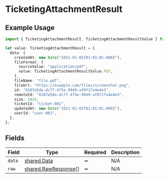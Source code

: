 # TicketingAttachmentResult

## Example Usage

```typescript
import { TicketingAttachmentResult, TicketingAttachmentResultValue } from "@stackone/stackone-client-ts/sdk/models/shared";

let value: TicketingAttachmentResult = {
  data: {
    createdAt: new Date("2021-01-01T01:01:01.000Z"),
    fileFormat: {
      sourceValue: "application/pdf",
      value: TicketingAttachmentResultValue.Pdf,
    },
    fileName: "file.pdf",
    fileUrl: "https://example.com/files/screenshot.png",
    id: "8187e5da-dc77-475e-9949-af0f1fa4e4e3",
    remoteId: "8187e5da-dc77-475e-9949-af0f1fa4e4e3",
    size: 1024,
    ticketId: "ticket-001",
    updatedAt: new Date("2021-01-01T01:01:01.000Z"),
    userId: "user-001",
  },
};
```

## Fields

| Field                                                             | Type                                                              | Required                                                          | Description                                                       |
| ----------------------------------------------------------------- | ----------------------------------------------------------------- | ----------------------------------------------------------------- | ----------------------------------------------------------------- |
| `data`                                                            | [shared.Data](../../../sdk/models/shared/data.md)                 | :heavy_minus_sign:                                                | N/A                                                               |
| `raw`                                                             | [shared.RawResponse](../../../sdk/models/shared/rawresponse.md)[] | :heavy_minus_sign:                                                | N/A                                                               |